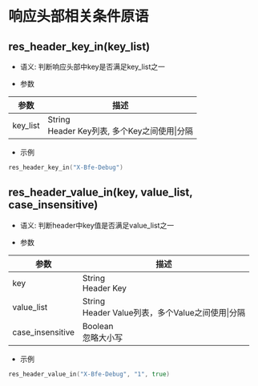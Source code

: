 # 响应头部相关条件原语

## res_header_key_in(key_list)
* 语义: 判断响应头部中key是否满足key_list之一

* 参数

| 参数      | 描述                   |
| --------- | ---------------------- |
| key_list  | String<br>Header Key列表, 多个Key之间使用&#124;分隔 |

* 示例

```go
res_header_key_in("X-Bfe-Debug")
```

## res_header_value_in(key, value_list, case_insensitive)
* 语义: 判断header中key值是否满足value_list之一

* 参数

| 参数             | 描述                   |
| ---------------- | ---------------------- |
| key              | String<br>Header Key   |
| value_list       | String<br>Header Value列表，多个Value之间使用&#124;分隔 |
| case_insensitive | Boolean<br>忽略大小写  |

* 示例

```go
res_header_value_in("X-Bfe-Debug", "1", true)
```
  
